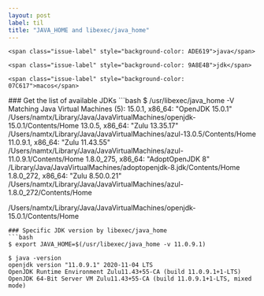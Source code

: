 ```yaml
---
layout: post
label: til
title: "JAVA_HOME and libexec/java_home"
---
```


<p>
  
  	<span class="issue-label" style="background-color: ADE619">java</span>
  
  	<span class="issue-label" style="background-color: 9A8E4B">jdk</span>
  
  	<span class="issue-label" style="background-color: 07C617">macos</span>
  
</p>
### Get the list of available JDKs
```bash
$ /usr/libexec/java_home -V
Matching Java Virtual Machines (5):
    15.0.1, x86_64:     "OpenJDK 15.0.1"        /Users/namtx/Library/Java/JavaVirtualMachines/openjdk-15.0.1/Contents/Home
    13.0.5, x86_64:     "Zulu 13.35.17" /Users/namtx/Library/Java/JavaVirtualMachines/azul-13.0.5/Contents/Home
    11.0.9.1, x86_64:   "Zulu 11.43.55" /Users/namtx/Library/Java/JavaVirtualMachines/azul-11.0.9.1/Contents/Home
    1.8.0_275, x86_64:  "AdoptOpenJDK 8"        /Library/Java/JavaVirtualMachines/adoptopenjdk-8.jdk/Contents/Home
    1.8.0_272, x86_64:  "Zulu 8.50.0.21"        /Users/namtx/Library/Java/JavaVirtualMachines/azul-1.8.0_272/Contents/Home

/Users/namtx/Library/Java/JavaVirtualMachines/openjdk-15.0.1/Contents/Home
```
### Specific JDK version by libexec/java_home
```bash
$ export JAVA_HOME=$(/usr/libexec/java_home -v 11.0.9.1)

$ java -version
openjdk version "11.0.9.1" 2020-11-04 LTS
OpenJDK Runtime Environment Zulu11.43+55-CA (build 11.0.9.1+1-LTS)
OpenJDK 64-Bit Server VM Zulu11.43+55-CA (build 11.0.9.1+1-LTS, mixed mode)

```

